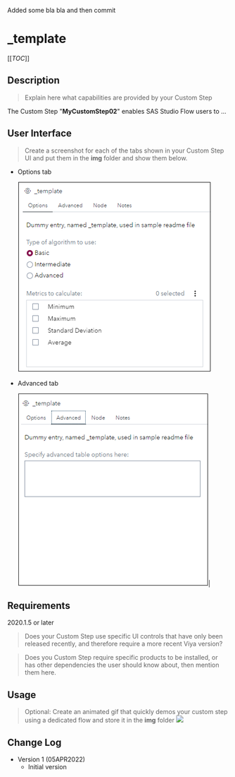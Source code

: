 Added some bla bla and then commit

# _template

[[_TOC_]]

## Description

>Explain here what capabilities are provided by your Custom Step

The Custom Step "**MyCustomStep02**" enables SAS Studio Flow users to ...

## User Interface

>Create a screenshot for each of the tabs shown in your Custom Step UI and put them in the **img** folder and show them below.

* Options tab

   ![](img/MyCustomStep02_tab1.png)

* Advanced tab

   ![](img/MyCustomStep02_tab2.png)|

## Requirements
2020.1.5 or later
> Does your Custom Step use specific UI controls that have only been released recently, and therefore require a more recent Viya version?

> Does you Custom Step require specific products to be installed, or has other dependencies the user should know about, then mention them here. 

## Usage

> Optional: Create an animated gif that quickly demos your custom step using a dedicated flow and store it in the **img** folder
![](img/_template_demo.gif)

## Change Log

* Version 1 (05APR2022)
    * Initial version
